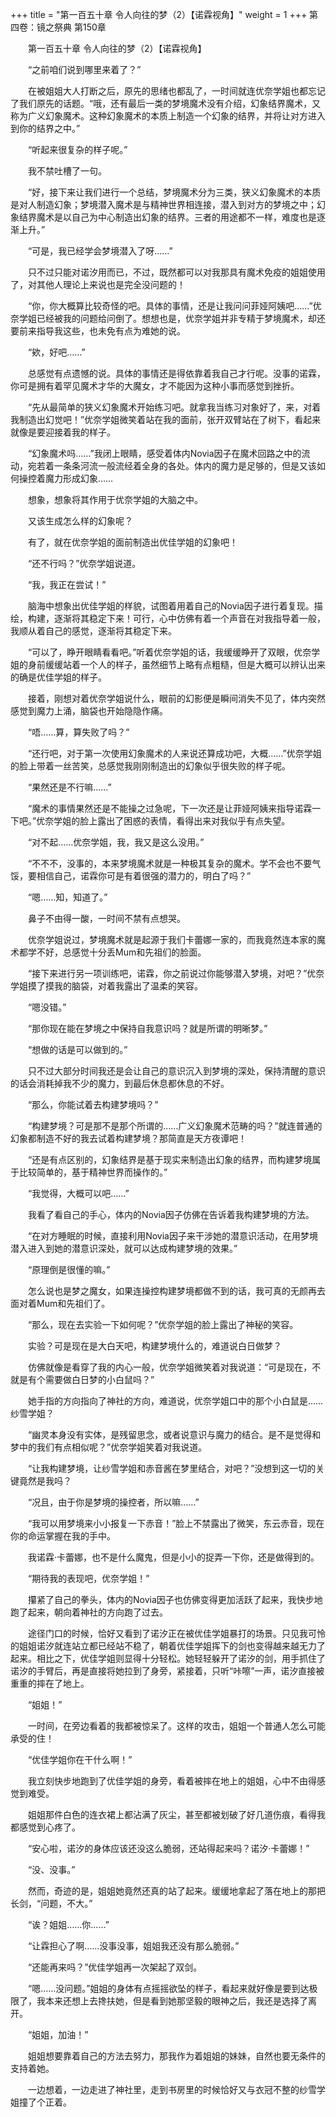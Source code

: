 +++
title = "第一百五十章 令人向往的梦（2）【诺霖视角】"
weight = 1
+++
第四卷：镜之祭典 第150章

　　第一百五十章 令人向往的梦（2）【诺霖视角】

　　“之前咱们说到哪里来着了？”

　　在被姐姐大人打断之后，原先的思绪也都乱了，一时间就连优奈学姐也都忘记了我们原先的话题。“哦，还有最后一类的梦境魔术没有介绍，幻象结界魔术，又称为广义幻象魔术。这种幻象魔术的本质上制造一个幻象的结界，并将让对方进入到你的结界之中。”

　　“听起来很复杂的样子呢。”

　　我不禁吐槽了一句。

　　“好，接下来让我们进行一个总结，梦境魔术分为三类，狭义幻象魔术的本质是对人制造幻象；梦境潜入魔术是与精神世界相连接，潜入到对方的梦境之中；幻象结界魔术是以自己为中心制造出幻象的结界。三者的用途都不一样，难度也是逐渐上升。”

　　“可是，我已经学会梦境潜入了呀……”

　　只不过只能对诺汐用而已，不过，既然都可以对我那具有魔术免疫的姐姐使用了，对其他人理论上来说也是完全没问题的！

　　“你，你大概算比较奇怪的吧。具体的事情，还是让我问问菲娅阿姨吧……”优奈学姐已经被我的问题给问倒了。想想也是，优奈学姐并非专精于梦境魔术，却还要前来指导我这些，也未免有点为难她的说。

　　“欸，好吧……”

　　总感觉有点遗憾的说。具体的事情还是得依靠着我自己才行呢。没事的诺霖，你可是拥有着罕见魔术才华的大魔女，才不能因为这种小事而感觉到挫折。

　　“先从最简单的狭义幻象魔术开始练习吧。就拿我当练习对象好了，来，对着我制造出幻觉吧！”优奈学姐微笑着站在我的面前，张开双臂站在了树下，看起来就像是要迎接着我的样子。

　　“幻象魔术吗……”我闭上眼睛，感受着体内Novia因子在魔术回路之中的流动，宛若着一条条河流一般流经着全身的各处。体内的魔力是足够的，但是又该如何操控着魔力形成幻象……

　　想象，想象将其作用于优奈学姐的大脑之中。

　　又该生成怎么样的幻象呢？

　　有了，就在优奈学姐的面前制造出优佳学姐的幻象吧！

　　“还不行吗？”优奈学姐说道。

　　“我，我正在尝试！”

　　脑海中想象出优佳学姐的样貌，试图着用着自己的Novia因子进行着复现。描绘，构建，逐渐将其稳定下来！可行，心中仿佛有着一个声音在对我指导着一般，我顺从着自己的感觉，逐渐将其稳定下来。

　　“可以了，睁开眼睛看看吧。”听着优奈学姐的话，我缓缓睁开了双眼，优奈学姐的身前缓缓站着一个人的样子，虽然细节上略有点粗糙，但是大概可以辨认出来的确是优佳学姐的样子。

　　接着，刚想对着优奈学姐说什么，眼前的幻影便是瞬间消失不见了，体内突然感觉到魔力上涌，脑袋也开始隐隐作痛。

　　“唔……算，算失败了吗？”

　　“还行吧，对于第一次使用幻象魔术的人来说还算成功吧，大概……”优奈学姐的脸上带着一丝苦笑，总感觉我刚刚制造出的幻象似乎很失败的样子呢。

　　“果然还是不行嘛……”

　　“魔术的事情果然还是不能操之过急呢，下一次还是让菲娅阿姨来指导诺霖一下吧。”优奈学姐的脸上露出了困惑的表情，看得出来对我似乎有点失望。

　　“对不起……优奈学姐，我，我又是这么没用。”

　　“不不不，没事的，本来梦境魔术就是一种极其复杂的魔术。学不会也不要气馁，要相信自己，诺霖你可是有着很强的潜力的，明白了吗？”

　　“嗯……知，知道了。”

　　鼻子不由得一酸，一时间不禁有点想哭。

　　优奈学姐说过，梦境魔术就是起源于我们卡蕾娜一家的，而我竟然连本家的魔术都学不好，总感觉十分丢Mum和先祖们的脸面。

　　“接下来进行另一项训练吧，诺霖，你之前说过你能够潜入梦境，对吧？”优奈学姐摸了摸我的脑袋，对着我露出了温柔的笑容。

　　“嗯没错。”

　　“那你现在能在梦境之中保持自我意识吗？就是所谓的明晰梦。”

　　“想做的话是可以做到的。”

　　只不过大部分时间我还是会让自己的意识沉入到梦境的深处，保持清醒的意识的话会消耗掉我不少的魔力，到最后休息都休息的不好。

　　“那么，你能试着去构建梦境吗？”

　　“构建梦境？可是那不是那个所谓的……广义幻象魔术范畴的吗？”就连普通的幻象都制造不好的我去试着构建梦境？那简直是天方夜谭吧！

　　“还是有点区别的，幻象结界是基于现实来制造出幻象的结界，而构建梦境属于比较简单的，基于精神世界而操作的。”

　　“我觉得，大概可以吧……”

　　我看了看自己的手心，体内的Novia因子仿佛在告诉着我构建梦境的方法。

　　“在对方睡眠的时候，直接利用Novia因子来干涉她的潜意识活动，在用梦境潜入进入到她的潜意识深处，就可以达成构建梦境的效果。”

　　“原理倒是很懂的嘛。”

　　怎么说也是梦之魔女，如果连操控构建梦境都做不到的话，我可真的无颜再去面对着Mum和先祖们了。

　　“那么，现在去实验一下如何呢？”优奈学姐的脸上露出了神秘的笑容。

　　实验？可是现在是大白天吧，构建梦境什么的，难道说白日做梦？

　　仿佛就像是看穿了我的内心一般，优奈学姐微笑着对我说道：“可是现在，不就是有个需要做白日梦的小白鼠吗？”

　　她手指的方向指向了神社的方向，难道说，优奈学姐口中的那个小白鼠是……纱雪学姐？

　　“幽灵本身没有实体，是残留思念，或者说意识与魔力的结合。是不是觉得和梦中的我们有点相似呢？”优奈学姐笑着对我说道。

　　“让我构建梦境，让纱雪学姐和赤音酱在梦里结合，对吧？”没想到这一切的关键竟然是我吗？

　　“况且，由于你是梦境的操控者，所以嘛……”

　　“我可以用梦境来小小报复一下赤音！”脸上不禁露出了微笑，东云赤音，现在你的命运掌握在我的手中。

　　我诺霖·卡蕾娜，也不是什么魔鬼，但是小小的捉弄一下你，还是做得到的。

　　“期待我的表现吧，优奈学姐！”

　　攥紧了自己的拳头，体内的Novia因子也仿佛变得更加活跃了起来，我快步地跑了起来，朝向着神社的方向跑了过去。

　　途径门口的时候，恰好又看到了诺汐正在被优佳学姐暴打的场景。只见我可怜的姐姐诺汐就连站立都已经站不稳了，朝着优佳学姐挥下的剑也变得越来越无力了起来。相比之下，优佳学姐则显得十分轻松。她轻轻躲开了诺汐的剑，用手抓住了诺汐的手臂后，再是直接将她拉到了身旁，紧接着，只听“咔嚓”一声，诺汐直接被重重的摔在了地上。

　　“姐姐！”

　　一时间，在旁边看着的我都被惊呆了。这样的攻击，姐姐一个普通人怎么可能承受的住！

　　“优佳学姐你在干什么啊！”

　　我立刻快步地跑到了优佳学姐的身旁，看着被摔在地上的姐姐，心中不由得感觉到难受。

　　姐姐那件白色的连衣裙上都沾满了灰尘，甚至都被划破了好几道伤痕，看得我都感觉到心疼了。

　　“安心啦，诺汐的身体应该还没这么脆弱，还站得起来吗？诺汐·卡蕾娜！”

　　“没、没事。”

　　然而，奇迹的是，姐姐她竟然还真的站了起来。缓缓地拿起了落在地上的那把长剑，“问题，不大。”

　　“诶？姐姐……你……”

　　“让霖担心了啊……没事没事，姐姐我还没有那么脆弱。”

　　“还能再来吗？”优佳学姐再一次架起了双剑。

　　“嗯……没问题。”姐姐的身体有点摇摇欲坠的样子，看起来就好像是要到达极限了，我本来还想上去搀扶她，但是看到她那坚毅的眼神之后，我还是选择了离开。

　　“姐姐，加油！”

　　姐姐想要靠着自己的方法去努力，那我作为着姐姐的妹妹，自然也要无条件的支持着她。

　　一边想着，一边走进了神社里，走到书房里的时候恰好又与衣冠不整的纱雪学姐撞了个正着。












